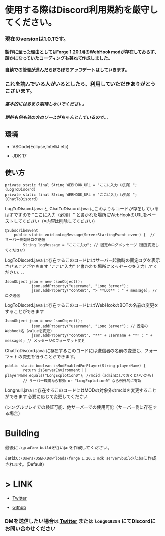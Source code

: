 # 使用する際はDiscord利用規約を厳守してください。

### 現在のversionは1.0.1です。

#### 製作に至った理由としてはForge 1.20.1用のWebHook modが存在しておらず、疎かになっていたコーディングも兼ねて作成しました。
#### 自鯖での管理が進んだらぼちぼちアップデートはしていきます。

### これを読んでいる人がいるとしたら、利用していただきありがとうございます。

##### 基本的にはあまり期待しないでください。
##### 期待も何も他の方のソースがちゃんとしているので...

## 環境
- VSCode(Eclipse,IntelliJ etc)
* JDK 17
## 使い方

```
private static final String WEBHOOK_URL = "ここに入力（必須）"; (LogToDiscord)
private static final String WEBHOOK_URL = "ここに入力（必須）"; (ChatToDiscord)
```

LogToDiscord.java と ChatToDiscord.java にこのようなコードが存在しているはずですので
"ここに入力（必須）"
と書かれた場所にWebHookのURLをペーストしてください（※内容は削除してください)

```
@SubscribeEvent
    public static void onLogMessage(ServerStartingEvent event) {  // サーバー開始時ログ送信
        String logMessage = "ここに入力"; // 固定のログメッセージ（適宜変更してください）
```
LogToDiscord.java に存在するこのコードにはサーバー起動時の固定ログを表示させることができます
"ここに入力"
と書かれた場所にメッセージを入力してください. . .

```
JsonObject json = new JsonObject();
            json.addProperty("username", "Long Server");
            json.addProperty("content", "> **LOG** : " + message); // ログ送信
```
LogToDiscord.java に存在するこのコードにはWebHookのBOTの名前の変更をすることができます

```
JsonObject json = new JsonObject();
            json.addProperty("username", "Long Server"); // 固定のWebhook名（valueを変更)
            json.addProperty("content", "**" + username + "** : " + message); // メッセージのフォーマット変更
```
ChatToDiscord.java に存在するこのコードには送信者の名前の変更と、フォーマットの変更を行うことができます。


```
public static boolean isModEnabledForPlayer(String playerName) {
        return isServerEnvironment || playerName.equals("LongExplotion0"); //mcid (adminにしておくといいかも)
        // サーバー環境なら有効 or "LongExplotion0" なら例外的に有効
```
Longnull.java に存在するこのコードにはMODの対象外のmcidを変更することができます
必要に応じて変更してください

(シングルプレイでの検証可能、他サーバーでの使用可能（サーバー側に存在する場合）


# Building

最後に```.\gradlew build```を行いjarを作成してください。

Jarは```C:\Users\USER\Downloads\forge 1.20.1 mdk server\build\libs```に作成されます。(Default)

# > LINK

- [Twitter](https://x.com/Longlong726811)
* [Github](https://github.com/Longnull001)

### DMを送信したい場合は [Twitter](https://x.com/Longlong726811) または ```long019284``` にてDiscordにお問い合わせください
